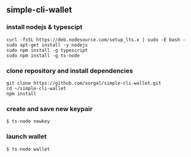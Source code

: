 ## simple-cli-wallet
### install nodejs & typescipt
```
curl -fsSL https://deb.nodesource.com/setup_lts.x | sudo -E bash -
sudo apt-get install -y nodejs
sudo npm install -g typescript
sudo npm install -g ts-node
```

### clone repository and install dependencies
```
git clone https://github.com/xorgal/simple-cli-wallet.git
cd ~/simple-cli-wallet
npm install
```

### create and save new keypair
`$ ts-node newkey`

### launch wallet
`$ ts-node wallet`
